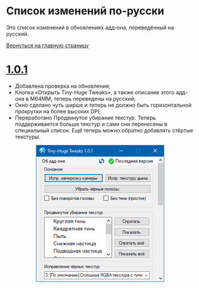 # Список изменений по-русски
Это список изменений в обновлениях адд-она, переведённый на русский.

[Вернуться на главную страницу](https://github.com/vazhka-dolya/TinyHugeTweaks/blob/main/README.ru.md)
# [1.0.1](https://github.com/vazhka-dolya/TinyHugeTweaks/releases/tag/v1.0.1)
- Добавлена проверка на обновления;
- Кнопка «Открыть Tiny-Huge Tweaks», а также описание этого адд-она в M64MM, теперь переведены на русский;
- Окно сделано чуть ширше и теперь не должно быть горизонтальной прокрутки на более высоких DPI;
- Переработано Продвинутое убирание текстур. Теперь поддерживается больше текстур и сами они перенесены в специальный список. Ещё теперь можно обратно добавлять стёртые текстуры.

<p align="center">
  <img src="https://github.com/vazhka-dolya/TinyHugeTweaks/blob/main/GitHubImg/ReadmeImage4_rus.png"/>
</p>
